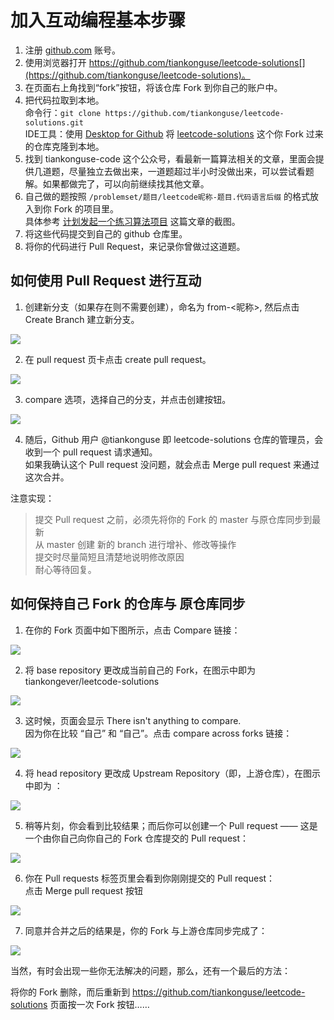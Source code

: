 # 加入互动编程基本步骤


1. 注册 [github.com](https://github.com/) 账号。  
2. 使用浏览器打开 https://github.com/tiankonguse/leetcode-solutions[](https://github.com/tiankonguse/leetcode-solutions)。  
3. 在页面右上角找到“fork”按钮，将该仓库 Fork 到你自己的账户中。  
4. 把代码拉取到本地。  
   命令行：`git clone https://github.com/tiankonguse/leetcode-solutions.git`  
   IDE工具：使用 [Desktop for Github](https://desktop.github.com/) 将 [leetcode-solutions](https://github.com/tiankonguse/leetcode-solutions.git) 这个你 Fork 过来的仓库克隆到本地。  
5. 找到 tiankonguse-code 这个公众号，看最新一篇算法相关的文章，里面会提供几道题，尽量独立去做出来，一道题超过半小时没做出来，可以尝试看题解。如果都做完了，可以向前继续找其他文章。  
6. 自己做的题按照 `/problemset/题目/leetcode昵称-题目.代码语言后缀` 的格式放入到你 Fork 的项目里。  
  具体参考 [计划发起一个练习算法项目](https://mp.weixin.qq.com/s/ThqNvzMQAmOI69j7t4mG8Q) 这篇文章的截图。  
7. 将这些代码提交到自己的 github 仓库里。  
8. 将你的代码进行 Pull Request，来记录你曾做过这道题。  


## 如何使用 Pull Request 进行互动  

1. 创建新分支（如果存在则不需要创建），命名为 from-<昵称>, 然后点击 Create Branch 建立新分支。  


![](/images/pull-request-create-branch.png)  


2. 在 pull request 页卡点击 create  pull request。  


![](/images/pull-request-click-pull-button.png)  


3. compare 选项，选择自己的分支，并点击创建按钮。  


![](/images/pull-request-create-again.png)  


4. 随后，Github 用户 @tiankonguse 即 leetcode-solutions 仓库的管理员，会收到一个 pull request 请求通知。  
如果我确认这个 Pull request 没问题，就会点击 Merge pull request 来通过这次合并。  


注意实现：


> 提交 Pull request 之前，必须先将你的 Fork 的 master 与原仓库同步到最新  
> 从 master 创建 新的 branch 进行增补、修改等操作  
> 提交时尽量简短且清楚地说明修改原因  
> 耐心等待回复。  


## 如何保持自己 Fork 的仓库与 原仓库同步  


1. 在你的 Fork 页面中如下图所示，点击 Compare 链接：  


![](/images/sync_fork_compare.png)  


2. 将 base repository 更改成当前自己的 Fork，在图示中即为 tiankongever/leetcode-solutions  


![](/images/sync_fork_choose_base_repository.png)  


3. 这时候，页面会显示 There isn't anything to compare.  
  因为你在比较 “自己” 和 “自己”。点击 compare across forks 链接：  


![](/images/sync-fork-compare-across-forks.png)  


4. 将 head repository 更改成 Upstream Repository（即，上游仓库），在图示中即为 ：  


![](/images/sync-fork-choose-head-repository.png)  


5. 稍等片刻，你会看到比较结果；而后你可以创建一个 Pull request —— 这是一个由你自己向你自己的 Fork 仓库提交的 Pull request：  


![](/images/sync-fork-create-pull-request.png)  


6. 你在 Pull requests 标签页里会看到你刚刚提交的 Pull request：  
点击 Merge pull request 按钮


![](/images/sync-fork-merge-pull-request.png)  


7. 同意并合并之后的结果是，你的 Fork 与上游仓库同步完成了：  


![](/images/sync-fork-finish.png)



当然，有时会出现一些你无法解决的问题，那么，还有一个最后的方法：

将你的 Fork 删除，而后重新到 https://github.com/tiankonguse/leetcode-solutions 页面按一次 Fork 按钮……








